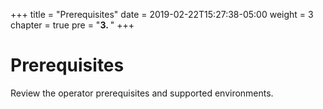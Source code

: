 +++
title = "Prerequisites"
date = 2019-02-22T15:27:38-05:00
weight = 3
chapter = true
pre = "<b>3. </b>"
+++



# Prerequisites

Review the operator prerequisites and supported environments.
